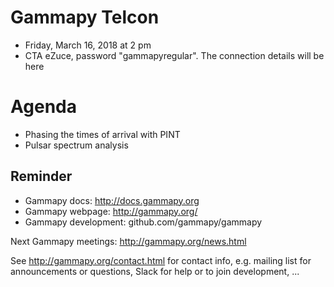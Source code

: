 # Gammapy Telcon

* Friday, March 16, 2018 at 2 pm
* CTA eZuce, password "gammapyregular".  The connection details will be here

# Agenda

* Phasing the times of arrival with PINT
* Pulsar spectrum analysis


## Reminder

* Gammapy docs: http://docs.gammapy.org
* Gammapy webpage: http://gammapy.org/
* Gammapy development: github.com/gammapy/gammapy

Next Gammapy meetings: http://gammapy.org/news.html

See http://gammapy.org/contact.html for contact info, e.g. mailing list
for announcements or questions, Slack for help or to join development, ...
